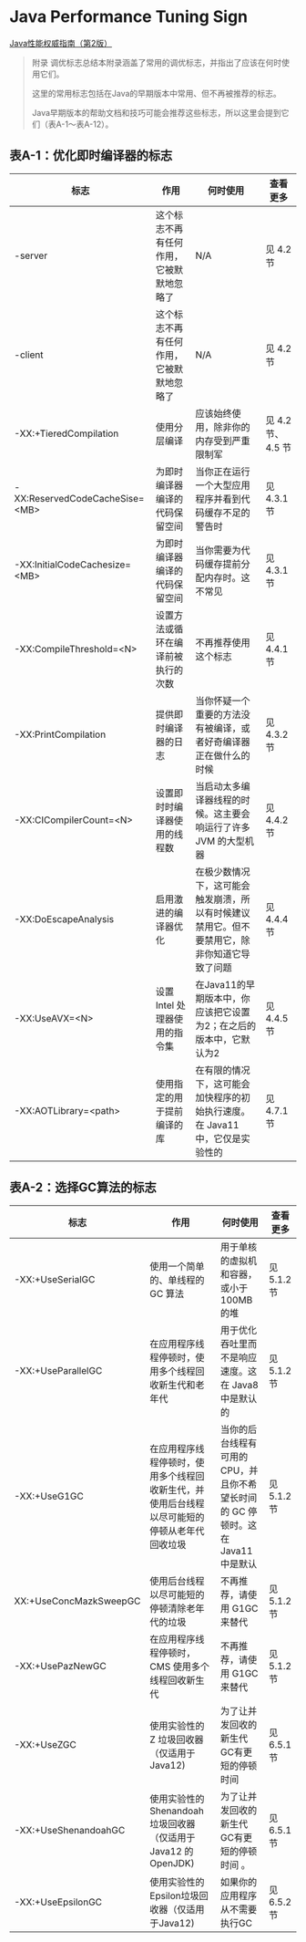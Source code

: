 # Java Performance Tuning Sign

[Java性能权威指南（第2版）](https://book.douban.com/subject/35867531/)

> 附录 调优标志总结本附录涵盖了常用的调优标志，并指出了应该在何时使用它们。
>
> 这里的常用标志包括在Java的早期版本中常用、但不再被推荐的标志。
>
> Java早期版本的帮助文档和技巧可能会推荐这些标志，所以这里会提到它们（表A-1～表A-12）。

## 表A-1：优化即时编译器的标志

| 标志                               | 作用                   | 何时使用                                           | 查看更多          |
|----------------------------------|----------------------|------------------------------------------------|---------------|
| -server                          | 这个标志不再有任何作用，它被默默地忽略了 | N/A                                            | 见 4.2 节       |
| -client                          | 这个标志不再有任何作用，它被默默地忽略了 | N/A                                            | 见 4.2 节       |
| -XX:+TieredCompilation           | 使用分层编译               | 应该始终使用，除非你的内存受到严重限制军                           | 见 4.2 节、4.5 节 |
| -XX:ReservedCodeCacheSise=\<MB\> | 为即时编译器编译的代码保留空间      | 当你正在运行一个大型应用程序并看到代码缓存不足的警告时                    | 见 4.3.1 节     |
| -XX:InitialCodeCachesize=\<MB\>  | 为即时编译器编译的代码保留空间      | 当你需要为代码缓存提前分配内存时。这不常见                          | 见 4.3.1 节     |
| -XX:CompileThreshold=\<N\>       | 设置方法或循环在编译前被执行的次数    | 不再推荐使用这个标志                                     | 见 4.4.1 节     |
| -XX:PrintCompilation             | 提供即时编译器的日志           | 当你怀疑一个重要的方法没有被编译，或者好奇编译器正在做什么的时候               | 见 4.3.2 节     |
| -XX:CICompilerCount=\<N\>        | 设置即时时编译器使用的线程数       | 当启动太多编译器线程的时候。这主要会响运行了许多 JVM 的大型机器             | 见 4.4.2 节     |
| -XX:DoEscapeAnalysis             | 启用激进的编译器优化           | 在极少数情况下，这可能会触发崩溃，所以有时候建议禁用它。但不要禁用它，除非你知道它导致了问题 | 见 4.4.4 节     |
| -XX:UseAVX=\<N\>                 | 设置 Intel 处理器使用的指令集   | 在Java11的早期版本中，你应该把它设置为2；在之后的版本中，它默认为2          | 见 4.4.5 节     |
| -XX:AOTLibrary=\<path\>          | 使用指定的用于提前编译的库        | 在有限的情况下，这可能会加快程序的初始执行速度。在 Java11 中，它仅是实验性的     | 见 4.7.1 节     |

## 表A-2：选择GC算法的标志


| 标志                     | 作用                                             | 何时使用                                             | 查看更多      |
|------------------------|------------------------------------------------|--------------------------------------------------|-----------|
| -XX:+UseSerialGC       | 使用一个简单的、单线程的 GC 算法                             | 用于单核的虚拟机和容器，或小于 100MB 的堆                         | 见 5.1.2 节 |
| -XX:+UseParallelGC     | 在应用程序线程停顿时，使用多个线程回收新生代和老年代                     | 用于优化吞吐里而不是响应速度。这在 Java8 中是默认的                    | 见 5.1.2 节 |
| -XX:+UseG1GC           | 在应用程序线程停顿时，使用多个线程回收新生代，并使用后台线程以尽可能短的停顿从老年代回收垃圾 | 当你的后台线程有可用的 CPU，并且你不希望长时间的 GC 停顿时。这在 Java11 中是默认 | 见 5.1.2 节 |
| XX:+UseConcMazkSweepGC | 使用后台线程以尽可能短的停顿清除老年代的垃圾                         | 不再推荐，请使用 G1GC 来替代                                | 见 5.1.2 节 |
| -XX:+UsePazNewGC       | 在应用程序线程停顿时，CMS 使用多个线程回收新生代                     | 不再推荐，请使用 G1GC 来替代                                | 见 5.1.2 节 |
| -XX:+UseZGC            | 使用实验性的 Z 垃圾回收器（仅适用于Java12)                     | 为了让并发回收的新生代GC有更短的停顿时间                            | 见 6.5.1 节 |
| -XX:+UseShenandoahGC   | 使用实验性的Shenandoah垃圾回收器（仅适用于 Java12 的 OpenJDK)   | 为了让并发回收的新生代GC有更短的停顿时间 。                          | 见 6.5.1 节 |
| -XX:+UseEpsilonGC      | 使用实验性的Epsilon垃圾回收器（仅适用于Java12)                 | 如果你的应用程序从不需要执行GC                                 | 见 6.5.2 节 |


